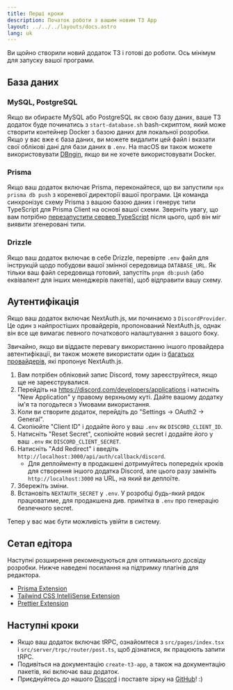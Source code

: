 ```yaml
---
title: Перші кроки
description: Початок роботи з вашим новим T3 App
layout: ../../../layouts/docs.astro
lang: uk
---
```


Ви щойно створили новий додаток T3 і готові до роботи. Ось мінімум для запуску вашої програми.

## База даних

### MySQL, PostgreSQL

Якщо ви обираєте MySQL або PostgreSQL як свою базу даних, ваше T3 додаток буде починатись з `start-database.sh` bash-скриптом, який може створити контейнер Docker з базою даних для локальної розробки. Якщо у вас вже є база даних, ви можете видалити цей файл і вказати свої облікові дані для бази даних в `.env`. На macOS ви також можете використовувати [DBngin](https://dbngin.com/), якщо ви не хочете використовувати Docker.

### Prisma

Якщо ваш додаток включає Prisma, переконайтеся, що ви запустили `npx prisma db push` з кореневої директорії вашої програми. Ця команда синхронізує схему Prisma з вашою базою даних і генерує типи TypeScript для Prisma Client на основі вашої схеми. Зверніть увагу, що вам потрібно [перезапустити сервер TypeScript](https://tinytip.co/tips/vscode-restart-ts/) після цього, щоб він міг виявити згенеровані типи.

### Drizzle

Якщо ваш додаток включає в себе Drizzle, перевірте `.env` файл для інструкцій щодо побудови вашої змінної середовища `DATABASE_URL`. Як тільки ваш файл середовища готовий, запустіть `pnpm db:push` (або еквівалент для інших менеджерів пакетів), щоб відправити вашу схему.

## Аутентифікація

Якщо ваш додаток включає NextAuth.js, ми починаємо з `DiscordProvider`. Це один з найпростіших провайдерів, пропонований NextAuth.js, однак він все ще вимагає певного початкового налаштування з вашого боку.

Звичайно, якщо ви віддаєте перевагу використанню іншого провайдера автентифікації, ви також можете використати один із [багатьох провайдерів](https://next-auth.js.org/providers/), які пропонує NextAuth.js.

1. Вам потрібен обліковий запис Discord, тому зареєструйтеся, якщо ще не зареєструвалися.
2. Перейдіть на https://discord.com/developers/applications і натисніть "New Application" у правому верхньому куті. Дайте вашому додатку ім'я та погодьтеся з Умовами використання.
3. Коли ви створите додаток, перейдіть до "Settings → OAuth2 → General".
4. Скопіюйте "Client ID" і додайте його у ваш `.env` як `DISCORD_CLIENT_ID`.
5. Натисніть "Reset Secret", скопіюйте новий secret і додайте його у ваш `.env` як `DISCORD_CLIENT_SECRET`.
6. Натисніть "Add Redirect" і введіть `http://localhost:3000/api/auth/callback/discord`.
   - Для деплойменту в продакшені дотримуйтесь попередніх кроків для створення іншого додатка Discord, але цього разу замініть `http://localhost:3000` на URL, на який ви деплоїте.
7. Збережіть зміни.
8. Встановіть `NEXTAUTH_SECRET` у `.env`. У розробці будь-який рядок працюватиме, для продакшена див. примітка в `.env` про генерацію безпечного secret.

Тепер у вас має бути можливість увійти в систему.

## Сетап едітора

Наступні розширення рекомендуються для оптимального досвіду розробки. Нижче наведені посилання на підтримку плагінів для редактора.

- [Prisma Extension](https://www.prisma.io/docs/guides/development-environment/editor-setup)
- [Tailwind CSS IntelliSense Extension](https://tailwindcss.com/docs/editor-setup)
- [Prettier Extension](https://prettier.io/docs/en/editors.html)

## Наступні кроки

- Якщо ваш додаток включає tRPC, ознайомтеся з `src/pages/index.tsx` і `src/server/trpc/router/post.ts`, щоб дізнатися, як працюють запити tRPC.
- Подивіться на документацію `create-t3-app`, а також на документацію пакетів, які включає ваш додаток.
- Приєднуйтесь до нашого [Discord](https://t3.gg/discord) і поставте зірку на [GitHub](https://github.com/t3-oss/create-t3-app)! :)
